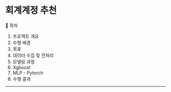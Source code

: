 # 회계계정 추천

📖 목차
1. 프로젝트 개요
  1. 수행 배경
  2. 목표
2. 데이터 수집 및 전처리
3. 모델링 과정
  1. Xgboost
  2. MLP - Pytorch
5. 수행 결과
***

